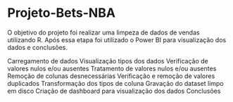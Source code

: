 # Projeto-Bets-NBA
O objetivo do projeto foi realizar uma limpeza de dados de vendas utilizando R. Após essa etapa foi utilizado o Power BI para visualização dos dados e conclusões.

Carregamento de dados
Visualização tipos dos dados
Verificação de valores nulos e/ou ausentes
Tratamento de valores nulos e/ou ausentes
Remoção de colunas desnecessárias
Verificação e remoção de valores duplicados
Transformação dos tipos de coluna
Gravação do dataset limpo em disco
Criação de dashboard para visualização dos dados
Conclusões
